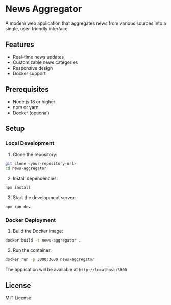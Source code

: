 # News Aggregator

A modern web application that aggregates news from various sources into a single, user-friendly interface.

## Features

- Real-time news updates
- Customizable news categories
- Responsive design
- Docker support

## Prerequisites

- Node.js 18 or higher
- npm or yarn
- Docker (optional)

## Setup

### Local Development

1. Clone the repository:

```bash
git clone <your-repository-url>
cd news-aggregator
```

2. Install dependencies:

```bash
npm install
```

3. Start the development server:

```bash
npm run dev
```

### Docker Deployment

1. Build the Docker image:

```bash
docker build -t news-aggregator .
```

2. Run the container:

```bash
docker run -p 3000:3000 news-aggregator
```

The application will be available at `http://localhost:3000`

## License

MIT License
